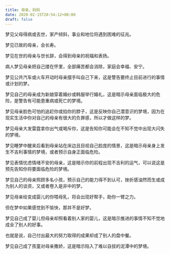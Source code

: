 ```yaml
---
title: 母亲、妈妈
date: 2020-02-15T20:54:12+08:00
draft: false
---
```


梦见父母得病或去世，家产倾斜，事业和地位将遇到困难的征兆。



梦见已故的母亲，会长寿。



梦见在世的母亲与世长辞，会得到母亲的祝福和表扬。



病人梦见母亲把自己搂在怀里，全部痛苦都会消除，家庭会幸福、安宁。



梦见公共汽车或火车开动时母亲摆手叫自己下来，这是警告要终止目前进行的事情或计划的梦。



梦见自己的母亲成为新娘穿着婚纱或韩服举行婚礼，这是暗示母亲面临极大的危险，是警告有可能患重病或死亡的梦境。



梦见母亲脸色可怕的追赶你或掐你的脖子，这是反映你自己潜意识的梦境，因为在现实生活中你对自己的母亲有很大的负罪感，所以才做这样的梦。



梦见母亲大发雷霆拿你出气或喝斥你，这是告知你可能会在不知不觉中出现大闪失的梦境。



梦见睡梦中醒来后看到母亲站在床边且目视自己脸庞的情景，这是暗示母亲身上发生不吉利事情的梦境，或者预示自身正面临危险。



梦见表情忧虑情绪不安的母亲，这是暗示你的前程出现不吉利的运气，可以说这是预先告知你将要面临危险的梦境。



梦见自己的母亲照顾多名小孩，预示自己的能力得不到认可，挫折感油然而生或成为别人的谈资，又或者卷入是非中的梦。



梦见母亲给变成婴儿的你喂母乳，将会出现好帮手，助你一臂之力。

但在梦中如果感觉到不愉快，那并不是好梦。



梦见自己成了婴儿但母亲却照看着别人家的婴儿，这是暗示推进的事情不知不觉地成全了别人的好事。

也就是说，自己付出最大的努力取得的成果却成了别人的盘中餐。



梦见自己成了孩童对母亲撒娇，这是暗示陷入了难以自拔的泥潭中的梦境。

